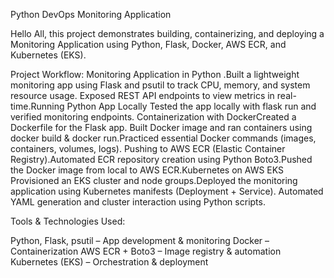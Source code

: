 Python DevOps Monitoring Application

Hello All, this project demonstrates building, containerizing, and deploying a Monitoring Application using Python, Flask, Docker, AWS ECR, and Kubernetes (EKS). 

Project Workflow:
Monitoring Application in Python .Built a lightweight monitoring app using Flask and psutil to track CPU, memory, and system resource usage.
Exposed REST API endpoints to view metrics in real-time.Running Python App Locally Tested the app locally with flask run and verified monitoring endpoints.
Containerization with DockerCreated a Dockerfile for the Flask app.
Built Docker image and ran containers using docker build & docker run.Practiced essential Docker commands (images, containers, volumes, logs).
Pushing to AWS ECR (Elastic Container Registry).Automated ECR repository creation using Python Boto3.Pushed the Docker image from local to AWS ECR.Kubernetes on AWS EKS
Provisioned an EKS cluster and node groups.Deployed the monitoring application using Kubernetes manifests (Deployment + Service).
Automated YAML generation and cluster interaction using Python scripts.

Tools & Technologies Used:

Python, Flask, psutil – App development & monitoring
Docker – Containerization
AWS ECR + Boto3 – Image registry & automation
Kubernetes (EKS) – Orchestration & deployment
